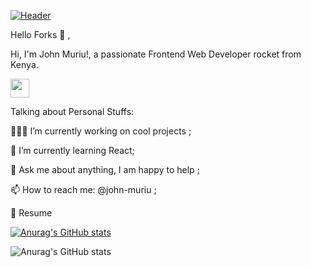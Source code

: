 [![Header](https://github.com/John-Muriu/octo-couscous/blob/main/3126742.png)](https://some-url.dev/)


Hello Forks  :wave: ,

Hi, I'm John Muriu!, a passionate  Frontend Web Developer rocket from Kenya.

<img src="https://github.com/John-Muriu/octo-couscous/blob/main/code.gif
" width="30px">


Talking about Personal Stuffs:

👨🏽‍💻 I’m currently working on cool projects ;

:seedling: I’m currently learning React;

:speech_balloon: Ask me about anything, I am happy to help ;

:mailbox: How to reach me: @john-muriu ;

:memo: Resume

[![Anurag's GitHub stats](https://github-readme-stats.vercel.app/api?username=john-muriu&show_icons=true)](https://github.com/john-muriu/github-readme-stats)



![Anurag's GitHub stats](https://github-readme-stats.vercel.app/api?username=anuraghazra&show_icons=true)
